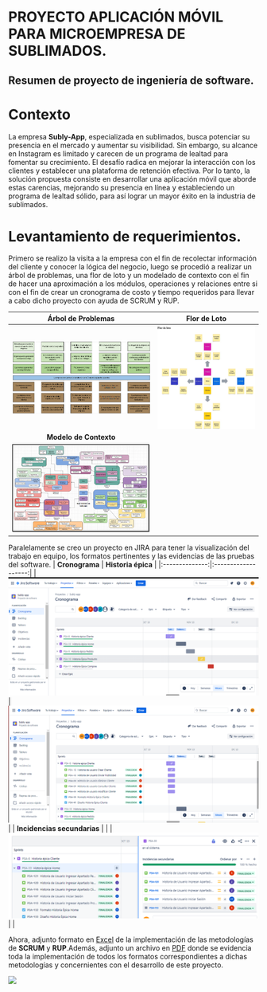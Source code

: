 # PROYECTO APLICACIÓN MÓVIL PARA MICROEMPRESA DE SUBLIMADOS. 
## Resumen de proyecto de ingeniería de software.
# Contexto
La empresa **Subly-App**, especializada en sublimados, busca potenciar su presencia en el mercado y aumentar su visibilidad. Sin embargo, su alcance en Instagram es limitado y carecen de un programa de lealtad para fomentar su crecimiento. El desafío radica en mejorar la interacción con los clientes y establecer una plataforma de retención efectiva. Por lo tanto, la solución propuesta consiste en desarrollar una aplicación móvil que aborde estas carencias, mejorando su presencia en línea y estableciendo un programa de lealtad sólido, para así lograr un mayor éxito en la industria de sublimados.
# Levantamiento de requerimientos.

Primero se realizo la visita a la empresa con el fin de recolectar información del cliente y conocer la lógica del negocio, luego se procedió a realizar un árbol de problemas, una flor de loto y un modelado de contexto con el fin de hacer una aproximación a los módulos, operaciones y relaciones entre si con el fin de crear un cronograma de costo y tiempo requeridos para llevar a cabo dicho proyecto con ayuda de SCRUM y RUP.

|                  **Árbol de Problemas**                   |                       **Flor de Loto**                       |
|:--------------------------------------------------------:|:-------------------------------------------------------------:|
| ![Árbol de Problemas](/assets/arbolP.png) | <img src="/assets/FlorLoto.png" width="800"> |
|                  **Modelo de Contexto**                   |                                                                 |
| ![Modelo de Contexto](/assets/modeloDeContexto.png) |                                                                 |


Paralelamente se creo un proyecto en JIRA para tener la visualización del trabajo en equipo, los formatos pertinentes y las evidencias de las pruebas del software.
| **Cronograma** | **Historia épica** |
|:--------------:|:-------------------:|
| ![Árbol de Problemas](/assets/Jira1.png) | <img src="/assets/Jira2.png" width="700" > |
| **Incidencias secundarias** | |
| <img src="/assets/Jira3.png" width="1000"> | |
       

Ahora, adjunto formato en [Excel](https://udistritaleduco-my.sharepoint.com/:x:/g/personal/gjonathand_udistrital_edu_co/Ef6p-lHYZclMmlxRoZ2EFVAB57GwFdzLXnV5YvqBZrNO-w?rtime=iG9uY8ZJ3Eg) de la implementación de las metodologías de **SCRUM** y **RUP**.Además, adjunto un archivo en  [PDF](https://udistritaleduco-my.sharepoint.com/:b:/g/personal/gjonathand_udistrital_edu_co/EW4FL4k0ksBEnUQQ1ZXf4scBJvRzsR0mHX6TzXiP48qjLA?e=FwVhkh) donde se evidencia toda la implementación de todos los formatos correspondientes a dichas metodologías y concernientes con el desarrollo de este proyecto.  

<p>
<a href="https://www.youtube.com/watch?v=NU3LAAsj8YQ&t=1s" target="_blank">
<img src="https://img.shields.io/badge/-Youtube-green?style=for-the-badge&color=fbfc40">
</a>
</p>










